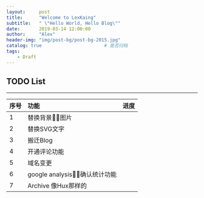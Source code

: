 ```yaml
---
layout:     post
title:      "Welcome to LexKaing"
subtitle:   " \"Hello World, Hello Blog\""
date:       2019-03-14 12:00:00
author:     "Alex"
header-img: "img/post-bg/post-bg-2015.jpg"
catalog: true                       # 是否归档
tags:
    - Draft
---
```


## TODO List

----------------

序号|功能|进度
---|:---|:--
1|替换背景图片|
2|替换SVG文字|
3|搬迁Blog|
4|开通评论功能|
5|域名变更|
6|google analysis，确认统计功能|
7|Archive 像Hux那样的|

